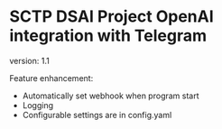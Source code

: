 # SCTP DSAI Project OpenAI integration with Telegram
version: 1.1

Feature enhancement:
- Automatically set webhook when program start
- Logging
- Configurable settings are in config.yaml
